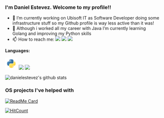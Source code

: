 ### I'm Daniel Estevez. Welcome to my profile!!

- 🔭 I’m currently working on Ubisoft IT as Software Developer doing some infrastructure stuff so my Github profile is way less active than it was!
- 🌱 Although i worked all my career with Java I’m currently learning Golang and improving my Python skills
- 📫 How to reach me:
[![](https://img.shields.io/badge/-Daniel%20Estevez-blue?logo=mastodon&style=flat-square)](https://fosstodon.org/web/@destevez)
[![](https://img.shields.io/badge/-Daniel%20Estevez-blue?logo=linkedin&style=flat-square)](https://www.linkedin.com/in/daniestevez/)
[![](https://img.shields.io/badge/-Daniel%20Estevez-blue?logo=twitter&style=flat-square)](https://twitter.com/danielestevez)

**Languages:**  

<code><img height="40" src="https://raw.githubusercontent.com/github/explore/80688e429a7d4ef2fca1e82350fe8e3517d3494d/topics/python/python.png"></code>
<code><img height="40" src="https://styles.redditmedia.com/t5_2rc7j/styles/communityIcon_wy4riduoe9k11.png"></code>
<code><img height="40" src="http://www.icons101.com/icons/47/Cristal_Intense_by_Tatice/128/Java.png"></code>


![danielestevez's github stats](https://github-readme-stats.vercel.app/api?username=danielestevez&show_icons=true&title_color=2e2e2e&hide=["issues"])


### OS projects I've helped with
  
[![ReadMe Card](https://github-readme-stats.vercel.app/api/pin/?username=apache&repo=jclouds)](https://github.com/apache/jclouds)
 
[![HitCount](http://hits.dwyl.com/danielestevez/{project}.svg)](http://hits.dwyl.com/danielestevez/{project})

